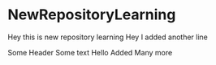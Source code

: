 # NewRepositoryLearning

Hey this is new repository learning
Hey I added another line

Some Header
Some text
Hello Added Many more
